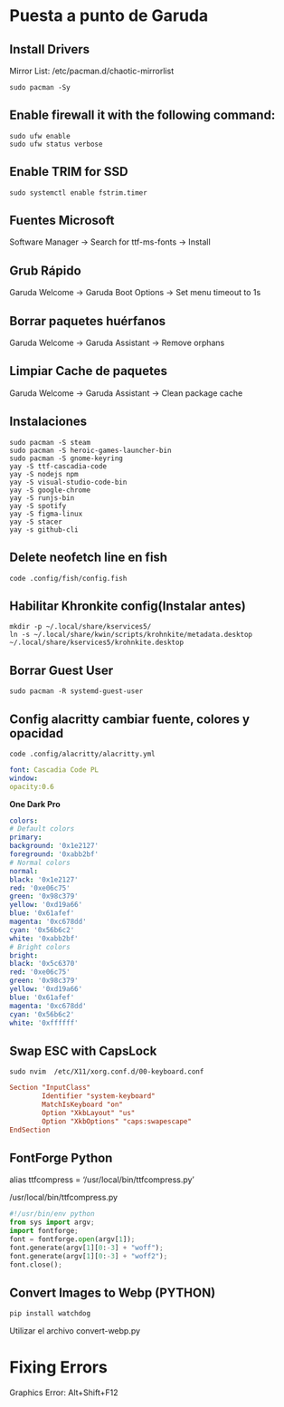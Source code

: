 # Puesta a punto de Garuda
## Install Drivers
Mirror List: /etc/pacman.d/chaotic-mirrorlist
```fish
sudo pacman -Sy
```
## Enable firewall it with the following command:
```fish
sudo ufw enable
sudo ufw status verbose
```
## Enable TRIM for SSD
```fish
sudo systemctl enable fstrim.timer
```
## Fuentes Microsoft
Software Manager → Search for ttf-ms-fonts → Install
## Grub Rápido
Garuda Welcome → Garuda Boot Options → Set menu timeout to 1s
## Borrar paquetes huérfanos
Garuda Welcome → Garuda Assistant → Remove orphans
## Limpiar Cache de paquetes
Garuda Welcome → Garuda Assistant → Clean package cache
## Instalaciones
```fish
sudo pacman -S steam
sudo pacman -S heroic-games-launcher-bin
sudo pacman -S gnome-keyring
yay -S ttf-cascadia-code
yay -S nodejs npm
yay -S visual-studio-code-bin
yay -S google-chrome
yay -S runjs-bin
yay -S spotify
yay -S figma-linux
yay -S stacer
yay -s github-cli
```
## Delete neofetch line en fish
```fish
code .config/fish/config.fish
```
## Habilitar Khronkite config(Instalar antes)
```fish
mkdir -p ~/.local/share/kservices5/
ln -s ~/.local/share/kwin/scripts/krohnkite/metadata.desktop
~/.local/share/kservices5/krohnkite.desktop
```
## Borrar Guest User
```fish
sudo pacman -R systemd-guest-user
```
## Config alacritty cambiar fuente, colores y opacidad
```fish
code .config/alacritty/alacritty.yml
```
```yml
font: Cascadia Code PL
window:
opacity:0.6
```
**One Dark Pro**
```yml
colors:
# Default colors
primary:
background: '0x1e2127'
foreground: '0xabb2bf'
# Normal colors
normal:
black: '0x1e2127'
red: '0xe06c75'
green: '0x98c379'
yellow: '0xd19a66'
blue: '0x61afef'
magenta: '0xc678dd'
cyan: '0x56b6c2'
white: '0xabb2bf'
# Bright colors
bright:
black: '0x5c6370'
red: '0xe06c75'
green: '0x98c379'
yellow: '0xd19a66'
blue: '0x61afef'
magenta: '0xc678dd'
cyan: '0x56b6c2'
white: '0xffffff'
```

## Swap ESC with CapsLock
```fish
sudo nvim  /etc/X11/xorg.conf.d/00-keyboard.conf
```

```conf
Section "InputClass"
        Identifier "system-keyboard"
        MatchIsKeyboard "on"
        Option "XkbLayout" "us"
        Option "XkbOptions" "caps:swapescape"
EndSection
```

## FontForge Python
alias ttfcompress =  ‘/usr/local/bin/ttfcompress.py’

/usr/local/bin/ttfcompress.py
```python
#!/usr/bin/env python
from sys import argv;
import fontforge;
font = fontforge.open(argv[1]);
font.generate(argv[1][0:-3] + "woff");
font.generate(argv[1][0:-3] + "woff2");
font.close();
```

## Convert Images to Webp (PYTHON)
```bash
pip install watchdog
```
Utilizar el archivo convert-webp.py

# Fixing Errors
Graphics Error: Alt+Shift+F12
